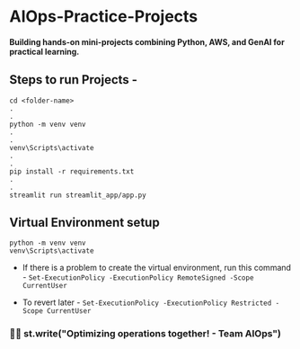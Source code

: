 # AIOps-Practice-Projects

#### Building hands-on mini-projects combining Python, AWS, and GenAI for practical learning.


## Steps to run Projects - 

```
cd <folder-name>
.
.
python -m venv venv
.
.
venv\Scripts\activate
.
.
pip install -r requirements.txt
.
.
streamlit run streamlit_app/app.py
```

## Virtual Environment setup
```
python -m venv venv
venv\Scripts\activate
```

- If there is a problem to create the virtual environment, run this command -
```Set-ExecutionPolicy -ExecutionPolicy RemoteSigned -Scope CurrentUser```

- To revert later - 
```Set-ExecutionPolicy -ExecutionPolicy Restricted -Scope CurrentUser```


### 🤝🤖 st.write("Optimizing operations together! - Team AIOps")
